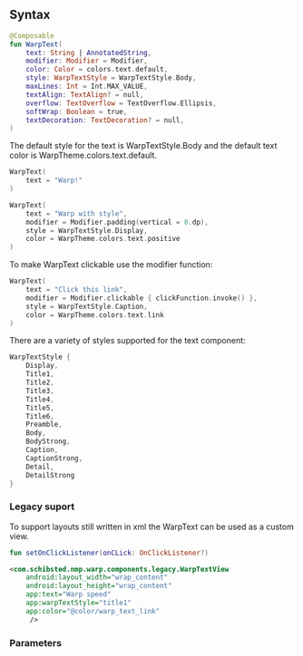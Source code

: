 
## Syntax

```kotlin example
@Composable
fun WarpText(
    text: String | AnnotatedString,
    modifier: Modifier = Modifier,
    color: Color = colors.text.default,
    style: WarpTextStyle = WarpTextStyle.Body,
    maxLines: Int = Int.MAX_VALUE,
    textAlign: TextAlign? = null,
    overflow: TextOverflow = TextOverflow.Ellipsis,
    softWrap: Boolean = true,
    textDecoration: TextDecoration? = null,
)
```

The default style for the text is WarpTextStyle.Body and the default text color is WarpTheme.colors.text.default.

```kotlin example
WarpText(
    text = "Warp!"
)

WarpText(
    text = "Warp with style",
    modifier = Modifier.padding(vertical = 8.dp),
    style = WarpTextStyle.Display,
    color = WarpTheme.colors.text.positive
)
```

To make WarpText clickable use the modifier function:
```kotlin example
WarpText(
    text = "Click this link",
    modifier = Modifier.clickable { clickFunction.invoke() },
    style = WarpTextStyle.Caption,
    color = WarpTheme.colors.text.link
)
```

There are a variety of styles supported for the text component:

```kotlin example
WarpTextStyle {
    Display,
    Title1,
    Title2,
    Title3,
    Title4,
    Title5,
    Title6,
    Preamble,
    Body,
    BodyStrong,
    Caption,
    CaptionStrong,
    Detail,
    DetailStrong
}
```


### Legacy suport
To support layouts still written in xml the WarpText can be used as a custom view.

```kotlin example
fun setOnClickListener(onCLick: OnClickListener?)
```

```xml example
<com.schibsted.nmp.warp.components.legacy.WarpTextView
    android:layout_width="wrap_content"
    android:layout_height="wrap_content"
    app:text="Warp speed"
    app:warpTextStyle="title1"
    app:color="@color/warp_text_link"
     />
```

### Parameters

<api-table type=android component="Text" />

